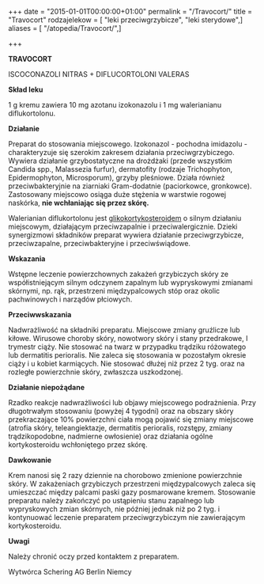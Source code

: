 +++
date = "2015-01-01T00:00:00+01:00"
permalink = "/Travocort/"
title = "Travocort"
rodzajelekow = [ "leki przeciwgrzybicze", "leki sterydowe",]
aliases = [ "/atopedia/Travocort/",]

+++

**TRAVOCORT**

ISCOCONAZOLI NITRAS + DIFLUCORTOLONI VALERAS

**Skład leku**

1 g kremu zawiera 10 mg azotanu izokonazolu i 1 mg walerianianu diflukortolonu.

**Działanie**

Preparat do stosowania miejscowego. Izokonazol - pochodna imidazolu - charakteryzuje się szerokim zakresem działania przeciwgrzybiczego. Wywiera działanie grzybostatyczne na drożdżaki (przede wszystkim Candida spp., Malassezia furfur), dermatofity (rodzaje Trichophyton, Epidermophyton, Microsporum), grzyby pleśniowe. Działa również przeciwbakteryjnie na ziarniaki Gram-dodatnie (paciorkowce, gronkowce). Zastosowany miejscowo osiąga duże stężenia w warstwie rogowej naskórka, **nie wchłaniając się przez skórę.**

Walerianian diflukortolonu jest [glikokortykosteroidem](/atopedia/sterydy "wikilink") o silnym działaniu miejscowym, działającym przeciwzapalnie i przeciwalergicznie. Dzieki synergizmowi składników preparat wywiera działanie przeciwgrzybicze, przeciwzapalne, przeciwbakteryjne i przeciwświądowe.

**Wskazania**

Wstępne leczenie powierzchownych zakażeń grzybiczych skóry ze współistniejącym silnym odczynem zapalnym lub wypryskowymi zmianami skórnymi, np. rąk, przestrzeni międzypalcowych stóp oraz okolic pachwinowych i narządów płciowych.

**Przeciwwskazania**

Nadwrażliwość na składniki preparatu. Miejscowe zmiany gruźlicze lub kiłowe. Wirusowe choroby skóry, nowotwory skóry i stany przedrakowe, I trymestr ciąży. Nie stosować na twarz w przypadku trądziku różowatego lub dermatitis perioralis. Nie zaleca się stosowania w pozostałym okresie ciąży i u kobiet karmiących. Nie stosować dłużej niż przez 2 tyg. oraz na rozległe powierzchnie skóry, zwłaszcza uszkodzonej.

**Działanie niepożądane**

Rzadko reakcje nadwrażliwości lub objawy miejscowego podrażnienia. Przy długotrwałym stosowaniu (powyżej 4 tygodni) oraz na obszary skóry przekraczające 10% powierzchni ciała mogą pojawić się zmiany miejscowe (atrofia skóry, teleangiektazje, dermatitis perioralis, rozstępy, zmiany trądzikopodobne, nadmierne owłosienie) oraz działania ogólne kortykosteroidu wchłoniętego przez skórę.

**Dawkowanie**

Krem nanosi się 2 razy dziennie na chorobowo zmienione powierzchnie skóry. W zakażeniach grzybiczych przestrzeni międzypalcowych zaleca się umieszczać między palcami paski gazy posmarowane kremem. Stosowanie preparatu należy zakończyć po ustąpieniu stanu zapalnego lub wypryskowych zmian skórnych, nie później jednak niż po 2 tyg. i kontynuować leczenie preparatem przeciwgrzybiczym nie zawierającym kortykosteroidu.

**Uwagi**

Należy chronić oczy przed kontaktem z preparatem.

Wytwórca Schering AG Berlin Niemcy
